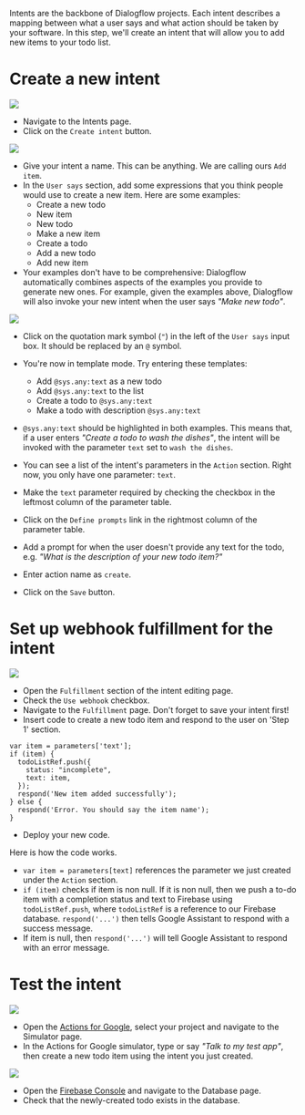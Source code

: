 Intents are the backbone of Dialogflow projects. Each intent describes a mapping between what a user says and what action should be taken by your software. In this step, we'll create an intent that will allow you to add new items to your todo list.

# Create a new intent

![](screenshots/01-creation-intent/01-create-intent.markedup.png)
- Navigate to the Intents page.
- Click on the `Create intent` button.

![](screenshots/01-creation-intent/02-create-intent-name-user-says.markedup.png)
- Give your intent a name. This can be anything. We are calling ours `Add item`.
- In the `User says` section, add some expressions that you think people would use to create a new item. Here are some examples:
  - Create a new todo
  - New item
  - New todo
  - Make a new item
  - Create a todo
  - Add a new todo
  - Add new item
- Your examples don't have to be comprehensive: Dialogflow automatically combines aspects of the examples you provide to generate new ones. For example, given the examples above, Dialogflow will also invoke your new intent when the user says _"Make new todo"_.

![](screenshots/01-creation-intent/03-create-intent-parameter.markedup.png)
- Click on the quotation mark symbol (`"`) in the left of the `User says` input box. It should be replaced by an `@` symbol.
- You're now in template mode. Try entering these templates:
  - Add `@sys.any:text` as a new todo
  - Add `@sys.any:text` to the list
  - Create a todo to `@sys.any:text`
  - Make a todo with description `@sys.any:text`
- `@sys.any:text` should be highlighted in both examples. This means that, if a user enters _"Create a todo to wash the dishes"_, the intent will be invoked with the parameter `text` set to `wash the dishes`.
- You can see a list of the intent's parameters in the `Action` section. Right now, you only have one parameter: `text`.
- Make the `text` parameter required by checking the checkbox in the leftmost column of the parameter table.
- Click on the `Define prompts` link in the rightmost column of the parameter table.
- Add a prompt for when the user doesn't provide any text for the todo, e.g. _"What is the description of your new todo item?"_
- Enter action name as `create`.

- Click on the `Save` button.

# Set up webhook fulfillment for the intent

![](screenshots/01-creation-intent/04-create-intent-fullfilment.markedup.png)
- Open the `Fulfillment` section of the intent editing page.
- Check the `Use webhook` checkbox.
- Navigate to the `Fulfillment` page. Don't forget to save your intent first!
- Insert code to create a new todo item and respond to the user on 'Step 1' section.
```
var item = parameters['text'];
if (item) {
  todoListRef.push({
    status: "incomplete",
    text: item,
  });
  respond('New item added successfully');
} else {
  respond('Error. You should say the item name');
}
```
- Deploy your new code.

Here is how the code works.
- `var item = parameters[text]` references the parameter we just created under the `Action` section.
- `if (item)` checks if item is non null. If it is non null, then we push a to-do item with a completion status and text to Firebase using `todoListRef.push`, where `todoListRef` is a reference to our Firebase database. `respond('...')` then tells Google Assistant to respond with a success message.
- If item is null, then `respond('...')` will tell Google Assistant to respond with an error message.

# Test the intent

![](screenshots/01-creation-intent/05-create-intent-simulate.png)
- Open the [Actions for Google](https://console.actions.google.com), select your project and navigate to the Simulator page.
- In the Actions for Google simulator, type or say _"Talk to my test app"_, then create a new todo item using the intent you just created.

![](screenshots/01-creation-intent/06-create-intent-database.markedup.png)
- Open the [Firebase Console](https://console.firebase.google.com) and navigate to the Database page.
- Check that the newly-created todo exists in the database.
